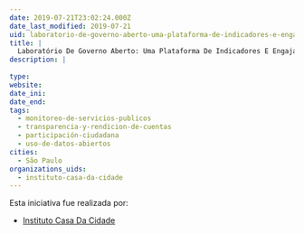 ```yaml
---
date: 2019-07-21T23:02:24.000Z
date_last_modified: 2019-07-21
uid: laboratorio-de-governo-aberto-uma-plataforma-de-indicadores-e-engajamento-social
title: |
  Laboratório De Governo Aberto: Uma Plataforma De Indicadores E Engajamento Social
description: |
  
type: 
website: 
date_ini: 
date_end: 
tags:
  - monitoreo-de-servicios-publicos
  - transparencia-y-rendicion-de-cuentas
  - participación-ciudadana
  - uso-de-datos-abiertos
cities: 
  - São Paulo
organizations_uids:
  - instituto-casa-da-cidade
---
```


Esta iniciativa fue realizada por:

- [Instituto Casa Da Cidade](/organizaciones/instituto-casa-da-cidade)
